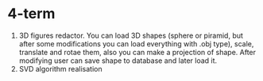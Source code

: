 # 4-term
1) 3D figures redactor. 
   You can load 3D shapes (sphere or piramid, but after some modifications you can load everything with .obj type), 
   scale, translate and rotae them, also you can make a projection of shape. After modifying user can save shape 
   to database and later load it.
2) SVD algorithm realisation
